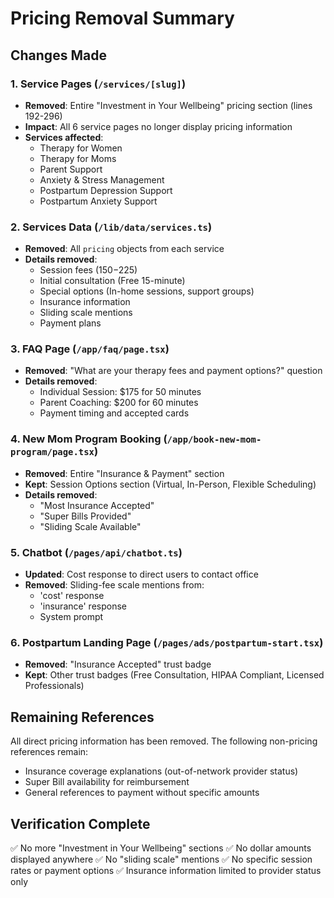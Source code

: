 # Pricing Removal Summary

## Changes Made

### 1. Service Pages (`/services/[slug]`)
- **Removed**: Entire "Investment in Your Wellbeing" pricing section (lines 192-296)
- **Impact**: All 6 service pages no longer display pricing information
- **Services affected**:
  - Therapy for Women
  - Therapy for Moms
  - Parent Support
  - Anxiety & Stress Management
  - Postpartum Depression Support
  - Postpartum Anxiety Support

### 2. Services Data (`/lib/data/services.ts`)
- **Removed**: All `pricing` objects from each service
- **Details removed**:
  - Session fees ($150-$225)
  - Initial consultation (Free 15-minute)
  - Special options (In-home sessions, support groups)
  - Insurance information
  - Sliding scale mentions
  - Payment plans

### 3. FAQ Page (`/app/faq/page.tsx`)
- **Removed**: "What are your therapy fees and payment options?" question
- **Details removed**:
  - Individual Session: $175 for 50 minutes
  - Parent Coaching: $200 for 60 minutes
  - Payment timing and accepted cards

### 4. New Mom Program Booking (`/app/book-new-mom-program/page.tsx`)
- **Removed**: Entire "Insurance & Payment" section
- **Kept**: Session Options section (Virtual, In-Person, Flexible Scheduling)
- **Details removed**:
  - "Most Insurance Accepted"
  - "Super Bills Provided"
  - "Sliding Scale Available"

### 5. Chatbot (`/pages/api/chatbot.ts`)
- **Updated**: Cost response to direct users to contact office
- **Removed**: Sliding-fee scale mentions from:
  - 'cost' response
  - 'insurance' response
  - System prompt

### 6. Postpartum Landing Page (`/pages/ads/postpartum-start.tsx`)
- **Removed**: "Insurance Accepted" trust badge
- **Kept**: Other trust badges (Free Consultation, HIPAA Compliant, Licensed Professionals)

## Remaining References

All direct pricing information has been removed. The following non-pricing references remain:
- Insurance coverage explanations (out-of-network provider status)
- Super Bill availability for reimbursement
- General references to payment without specific amounts

## Verification Complete

✅ No more "Investment in Your Wellbeing" sections
✅ No dollar amounts displayed anywhere
✅ No "sliding scale" mentions
✅ No specific session rates or payment options
✅ Insurance information limited to provider status only